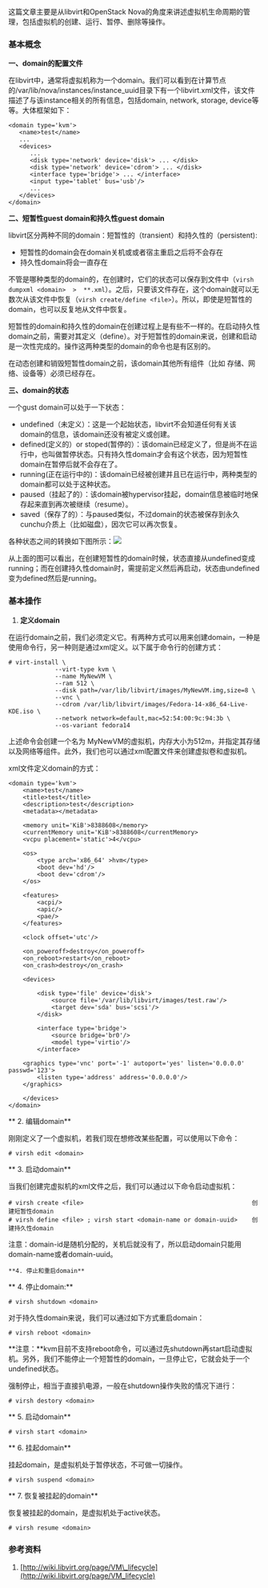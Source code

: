 这篇文章主要是从libvirt和OpenStack Nova的角度来讲述虚拟机生命周期的管理，包括虚拟机的创建、运行、暂停、删除等操作。

### 基本概念

**一、domain的配置文件**

在libvirt中，通常将虚拟机称为一个domain。我们可以看到在计算节点的/var/lib/nova/instances/instance\_uuid目录下有一个libvirt.xml文件，该文件描述了与该instance相关的所有信息，包括domain, network, storage, device等等。大体框架如下：

```
<domain type='kvm'>
   <name>test</name>
   ...
   <devices>
      ...
      <disk type='network' device='disk'> ... </disk>
      <disk type='network' device='cdrom'> ... </disk>
      <interface type='bridge'> ... </interface>
      <input type='tablet' bus='usb'/>
      ...
   </devices>
</domain>
```

**二、短暂性guest domain和持久性guest domain**

libvirt区分两种不同的domain：短暂性的（transient）和持久性的（persistent\):

* 短暂性的domain会在domain关机或或者宿主重启之后将不会存在
* 持久性domain将会一直存在

不管是哪种类型的domain的，在创建时，它们的状态可以保存到文件中（`virsh dumpxml <domain>  >  **.xml`）。之后，只要该文件存在，这个domain就可以无数次从该文件中恢复（`virsh create/define <file>`）。所以，即使是短暂性的domain，也可以反复地从文件中恢复。

短暂性的domain和持久性的domain在创建过程上是有些不一样的。在启动持久性domain之前，需要对其定义（define）。对于短暂性的domain来说，创建和启动是一次性完成的。操作这两种类型的domain的命令也是有区别的。

在动态创建和销毁短暂性domain之前，该domain其他所有组件（比如  存储、网络、设备等）必须已经存在。

**三、domain的状态**

一个gust domain可以处于一下状态：

* undefined（未定义）：这是一个起始状态，libvirt不会知道任何有关该domain的信息，该domain还没有被定义或创建。
* defined\(定义的）or stoped\(暂停的）：该domain已经定义了，但是尚不在运行中，也叫做暂停状态。只有持久性domain才会有这个状态，因为短暂性domain在暂停后就不会存在了。
* running\(正在运行中的\)：该domain已经被创建并且已在运行中，两种类型的domain都可以处于这种状态。
* paused（挂起了的）：该domain被hypervisor挂起，domain信息被临时地保存起来直到再次被继续（resume）。
* saved（保存了的）：与paused类似，不过domain的状态被保存到永久cunchu介质上（比如磁盘），因次它可以再次恢复。

各种状态之间的转换如下图所示：![](/images/basis/domain_state.png)

从上面的图可以看出，在创建短暂性的domain时候，状态直接从undefined变成running；而在创建持久性domain时，需提前定义然后再启动，状态由undefined变为defined然后是running。

### 基本操作

1. **定义domain**

在运行domain之前，我们必须定义它。有两种方式可以用来创建domain，一种是使用命令行，另一种则是通过xml定义。以下属于命令行的创建方式：

```
# virt-install \           
             --virt-type kvm \
             --name MyNewVM \
             --ram 512 \
             --disk path=/var/lib/libvirt/images/MyNewVM.img,size=8 \
             --vnc \
             --cdrom /var/lib/libvirt/images/Fedora-14-x86_64-Live-KDE.iso \
             --network network=default,mac=52:54:00:9c:94:3b \
             --os-variant fedora14
```

上述命令会创建一个名为 MyNewVM的虚拟机，内存大小为512m，并指定其存储以及网络等组件。此外，我们也可以通过xml配置文件来创建虚拟卷和虚拟机。

xml文件定义domain的方式：

```
<domain type='kvm'>
    <name>test</name>
    <title>test</title>
    <description>test</description>
    <metadata></metadata>

    <memory unit='KiB'>8388608</memory>
    <currentMemory unit='KiB'>8388608</currentMemory>
    <vcpu placement='static'>4</vcpu>

    <os>
        <type arch='x86_64' >hvm</type>
        <boot dev='hd'/>
        <boot dev='cdrom'/>
    </os>

    <features>
        <acpi/>
        <apic/>
        <pae/>
    </features>

    <clock offset='utc'/>

    <on_poweroff>destroy</on_poweroff>
    <on_reboot>restart</on_reboot>
    <on_crash>destroy</on_crash>

    <devices>

        <disk type='file' device='disk'>
            <source file='/var/lib/libvirt/images/test.raw'/>
            <target dev='sda' bus='scsi'/>
        </disk>

        <interface type='bridge'>
            <source bridge='br0'/>
            <model type='virtio'/>
        </interface>

    <graphics type='vnc' port='-1' autoport='yes' listen='0.0.0.0' passwd='123'> 
        <listen type='address' address='0.0.0.0'/>
    </graphics>

    </devices>
</domain>
```

**    2. 编辑domain**

刚刚定义了一个虚拟机，若我们现在想修改某些配置，可以使用以下命令：

```
# virsh edit <domain>
```

**    3. 启动domain**

当我们创建完虚拟机的xml文件之后，我们可以通过以下命令启动虚拟机：

```
# virsh create <file>                                               创建短暂性domain
# virsh define <file> ; virsh start <domain-name or domain-uuid>    创建持久性domain
```

注意：domain-id是随机分配的，关机后就没有了，所以启动domain只能用domain-name或者domain-uuid。

```
**4. 停止和重启domain**
```

 **   4. 停止domain:**

```
# virsh shutdown <domain>
```

对于持久性domain来说，我们可以通过如下方式重启domain：

```
# virsh reboot <domain>
```

**注意：**kvm目前不支持reboot命令，可以通过先shutdown再start启动虚拟机。另外，我们不能停止一个短暂性的domain，一旦停止它，它就会处于一个undefined状态。

强制停止，相当于直接扒电源，一般在shutdown操作失败的情况下进行：

```
# virsh destory <domain>
```

**    5. 启动domain**

```
# virsh start <domain>
```

**    6. 挂起domain**

挂起domain，是虚拟机处于暂停状态，不可做一切操作。

```
# virsh suspend <domain>
```

**    7. 恢复被挂起的domain**

恢复被挂起的domain，是虚拟机处于active状态。

```
# virsh resume <domain>
```

### 参考资料

1. [http://wiki.libvirt.org/page/VM\_lifecycle](http://wiki.libvirt.org/page/VM_lifecycle)



